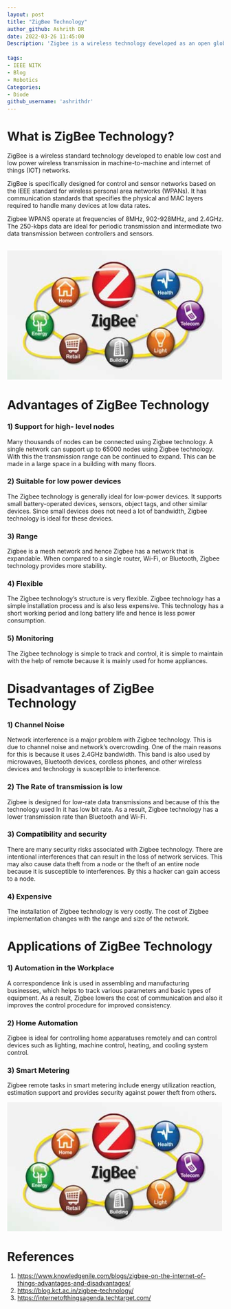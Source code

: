 ```yaml
---
layout: post
title: "ZigBee Technology"
author_github: Ashrith DR
date: 2022-03-26 11:45:00
Description: 'Zigbee is a wireless technology developed as an open global standard to address the unique needs of low-cost, low-power wireless IoT networks'

tags: 
- IEEE NITK
- Blog
- Robotics
Categories:
- Diode
github_username: 'ashrithdr'
---
```

# What is ZigBee Technology? #


ZigBee is a wireless standard technology developed to enable low cost and low power wireless transmission in machine-to-machine and internet of things (IOT) networks.

ZigBee is specifically designed for control and sensor networks based on the IEEE standard for wireless personal area networks (WPANs). It has communication standards that specifies the physical and MAC layers required to handle many devices at low data rates.

Zigbee WPANS operate at frequencies of 8MHz, 902-928MHz, and 2.4GHz. The 250-kbps data are ideal for periodic transmission and intermediate two data transmission between controllers and sensors. 

<br />
<img src = "https://github.com/ashrithdr/IEEE-Blog/blob/main/zigbee.jpg" style="height: 300px; width:500px;"/>
<br />

# Advantages of ZigBee Technology #

### 1)	Support for high- level nodes ###
Many thousands of nodes can be connected using Zigbee technology. A single network can support up to 65000 nodes using Zigbee technology. With this the transmission range can be continued to expand. This can be made in a large space in a building with many floors.

### 2)	Suitable for low power devices ###
The Zigbee technology is generally ideal for low-power devices. It supports small battery-operated devices, sensors, object tags, and other similar devices. Since small devices does not need a lot of bandwidth, Zigbee technology is ideal for these devices. 

### 3)	Range ###
Zigbee is a mesh network and hence Zigbee has a network that is expandable. When compared to a single router, Wi-Fi, or Bluetooth, Zigbee technology provides more stability. 

### 4)	Flexible ###
The Zigbee technology’s structure is very flexible. Zigbee technology has a simple installation process and is also less expensive. This technology has a short working period and long battery life and hence is less power consumption.

### 5)	Monitoring  ###
The Zigbee technology is simple to track and control, it is simple to maintain with the help of remote because it is mainly used for home appliances.


# Disadvantages of ZigBee Technology #

### 1)	Channel Noise ###
Network interference is a major problem with Zigbee technology. This is due to channel noise and network’s overcrowding. One of the main reasons for this is because it uses 2.4GHz bandwidth. This band is also used by microwaves, Bluetooth devices, cordless phones, and other wireless devices and technology is susceptible to interference.

### 2)	The Rate of transmission is low ###
Zigbee is designed for low-rate data transmissions and because of this the technology used In it has low bit rate. As a result, Zigbee technology has a lower transmission rate than Bluetooth and Wi-Fi.

### 3)	Compatibility and security ###
There are many security risks associated with Zigbee technology. There are intentional interferences that can result in the loss of network services. This may also cause data theft from a node or the theft of an entire node because it is susceptible to interferences. By this a hacker can gain access to a node.

### 4)	Expensive ###
The installation of Zigbee technology is very costly. The cost of Zigbee implementation changes with the range and size of the network. 


# Applications of ZigBee Technology #

### 1)	Automation in the Workplace ###
A correspondence link is used in assembling and manufacturing businesses, which helps to track various parameters and basic types of equipment. As a result, Zigbee lowers the cost of communication and also it improves the control procedure for improved consistency.
### 2)	Home Automation ###
Zigbee is ideal for controlling home apparatuses remotely and can control devices such as lighting, machine control, heating, and cooling system control.
### 3)	Smart Metering ###
Zigbee remote tasks in smart metering include energy utilization reaction, estimation support and provides security against power theft from others.

<img src = "https://github.com/ashrithdr/IEEE-Blog/blob/main/zigbee.jpg" style="height: 300px; width:500px;"/>


# References #
1. https://www.knowledgenile.com/blogs/zigbee-on-the-internet-of-things-advantages-and-disadvantages/
2. https://blog.kct.ac.in/zigbee-technology/
3. https://internetofthingsagenda.techtarget.com/
                                                                                 
